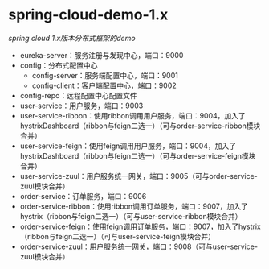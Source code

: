# spring-cloud-demo-1.x

*spring cloud 1.x版本分布式框架的demo*

* eureka-server：服务注册与发现中心，端口：9000
* config：分布式配置中心
    * config-server：服务端配置中心，端口：9001
    * config-client：客户端配置中心，端口：9002
* config-repo：远程配置中心配置文件
* user-service：用户服务，端口：9003
* user-service-ribbon：使用ribbon调用用户服务，端口：9004，加入了hystrixDashboard（ribbon与feign二选一）（可与order-service-ribbon模块合并）
* user-service-feign：使用feign调用用户服务，端口：9004，加入了hystrixDashboard（ribbon与feign二选一）（可与order-service-feign模块合并）
* user-service-zuul：用户服务统一网关，端口：9005（可与order-service-zuul模块合并）
* order-service：订单服务，端口：9006
* order-service-ribbon：使用ribbon调用订单服务，端口：9007，加入了hystrix（ribbon与feign二选一）（可与user-service-ribbon模块合并）
* order-service-feign：使用feign调用订单服务，端口：9007，加入了hystrix（ribbon与feign二选一）（可与user-service-feign模块合并）
* order-service-zuul：用户服务统一网关，端口：9008（可与user-service-zuul模块合并）